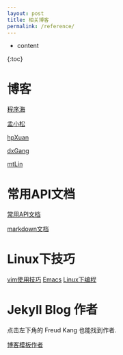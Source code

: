 ```yaml
---
layout: post
title: 相关博客
permalink: /reference/
---
```


* content

{:toc}

博客
=====================

[程序海](http://www.shendonghai.com)

[孟小松](http://www.mengfansong.com)

[hpXuan](http://www.hpxuan.com)

[dxGang](http://www.duxigang.com)

[mtLin](http://www.mutianlin.com)

常用API文档
====

[常用API文档](http://tool.oschina.net/apidocs)

[markdown文档](https://www.appinn.com/markdown/basic.html)

Linux下技巧
=====================

[vim使用技巧](https://segmentfault.com/a/1190000007446170)
[Emacs](http://blog.csdn.net/redguardtoo/article/details/7222501/)
[Linux下编程](http://blog.binchen.org/)

Jekyll Blog 作者
=====================

点击左下角的 Freud Kang 也能找到作者.

[博客模板作者](http://www.hifreud.com/)
